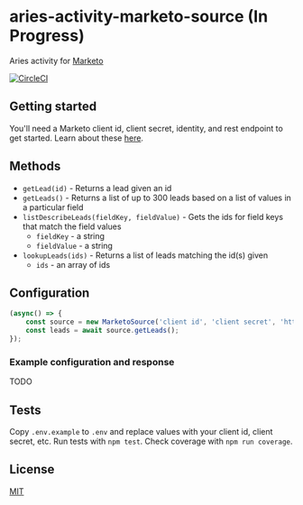 # aries-activity-marketo-source (In Progress)
Aries activity for [Marketo](https://developers.marketo.com/)

[![CircleCI](https://circleci.com/gh/aries-data/aries-activity-marketo-source.svg?style=svg)](https://circleci.com/gh/aries-data/aries-activity-marketo-source)

## Getting started

You'll need a Marketo client id, client secret, identity, and rest endpoint to get started. Learn about these [here](http://developers.marketo.com/rest-api/authentication/).

## Methods

- `getLead(id)` - Returns a lead given an id
- `getLeads()` - Returns a list of up to 300 leads based on a list of values in a particular field
- `listDescribeLeads(fieldKey, fieldValue)` - Gets the ids for field keys that match the field values
    - `fieldKey` - a string
    - `fieldValue` - a string
- `lookupLeads(ids)` - Returns a list of leads matching the id(s) given
    - `ids` - an array of ids

## Configuration

```js
(async() => {
    const source = new MarketoSource('client id', 'client secret', 'https://example.mktorest.com/rest', 'https://example.mktorest.com/identity');
    const leads = await source.getLeads();
});
```

### Example configuration and response

TODO

## Tests

Copy `.env.example` to `.env` and replace values with your client id, client secret, etc. Run tests with `npm test`. Check coverage with `npm run coverage`.

## License

[MIT](LICENSE)
